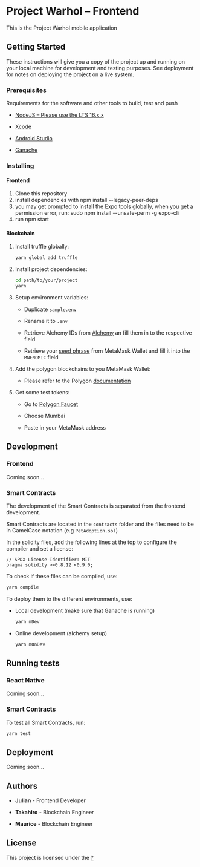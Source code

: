 # Project Warhol – Frontend

This is the Project Warhol mobile application

## Getting Started

These instructions will give you a copy of the project up and running on
your local machine for development and testing purposes. See deployment
for notes on deploying the project on a live system.

### Prerequisites

Requirements for the software and other tools to build, test and push 

- [NodeJS – Please use the LTS 16.x.x](https://nodejs.dev/)

- [Xcode](https://developer.apple.com/xcode/)

- [Android Studio](https://developer.android.com/studio)

- [Ganache](https://trufflesuite.com/ganache/)

### Installing

#### Frontend

1. Clone this repository
2. install dependencies with
    npm install --legacy-peer-deps
3. you may get prompted to install the Expo tools globally, when you get a permission error, run:
    sudo npm install --unsafe-perm -g expo-cli
4. run
    npm start

#### Blockchain

1. Install truffle globally:

    ```zsh
    yarn global add truffle
    ```

2. Install project dependencies:

    ```zsh
    cd path/to/your/project
    yarn
    ```

3. Setup environment variables:

    - Duplicate `sample.env`

    - Rename it to `.env`

    - Retrieve Alchemy IDs from [Alchemy](https://dashboard.alchemyapi.io/) an fill them in to the respective field

    - Retrieve your [seed phrase](https://metamask.zendesk.com/hc/en-us/articles/360015290032-How-to-reveal-your-Secret-Recovery-Phrase) from MetaMask Wallet and fill it into the `MNENOMIC` field

4. Add the polygon blockchains to you MetaMask Wallet:

    - Please refer to the Polygon [documentation](https://docs.polygon.technology/docs/develop/metamask/config-polygon-on-metamask/)

5. Get some test tokens:

    - Go to [Polygon Faucet](https://faucet.polygon.technology/)

    - Choose Mumbai

    - Paste in your MetaMask address

## Development

### Frontend

Coming soon...

### Smart Contracts

The development of the Smart Contracts is separated from the frontend development.

Smart Contracts are located in the `contracts` folder and the files need to be in CamelCase notation (e.g `PetAdoption.sol`)

In the solidity files, add the following lines at the top to configure the compiler and set a license:

```solidity
// SPDX-License-Identifier: MIT
pragma solidity >=0.8.12 <0.9.0;
```

To check if these files can be compiled, use:

```zsh
yarn compile
```

To deploy them to the different environments, use:

- Local development (make sure that Ganache is running)

    ```zsh
    yarn mDev
    ```

- Online development (alchemy setup)

    ```zsh
    yarn mOnDev
    ```

## Running tests

### React Native

Coming soon...

### Smart Contracts

To test all Smart Contracts, run:

```zsh
yarn test
```

## Deployment

Coming soon...

## Authors

- **Julian** - Frontend Developer

- **Takahiro** - Blockchain Engineer

- **Maurice** - Blockchain Engineer

## License

This project is licensed under the [?](LICENSE)
